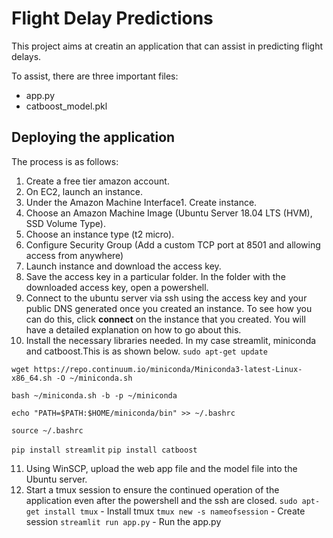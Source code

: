 # Flight Delay Predictions
This project aims at creatin an application that can assist in predicting flight delays.

To assist, there are three important files:
* app.py
* catboost_model.pkl

## Deploying the application
The process is as follows:
1. Create a free tier amazon account.
2. On EC2, launch an instance.
3. Under the Amazon Machine Interface1.	Create instance.
4. Choose an Amazon Machine Image (Ubuntu Server 18.04 LTS (HVM), SSD Volume Type).
5. Choose an instance type (t2 micro).
6. Configure Security Group (Add a custom TCP port at 8501 and allowing access from anywhere)
7. Launch instance and download the access key.
8. Save the access key in a particular folder. In the folder with the downloaded access key, open a powershell.
9. Connect to the ubuntu server via ssh using the access key and your public DNS generated once you created an instance. To see how you can do this, click **connect** on the instance that you created. You will have a detailed explanation on how to go about this. 
10.	Install the necessary libraries needed. In my case streamlit, miniconda and catboost.This is as shown below.
`sudo apt-get update`

`wget https://repo.continuum.io/miniconda/Miniconda3-latest-Linux-x86_64.sh -O ~/miniconda.sh`

`bash ~/miniconda.sh -b -p ~/miniconda`

`echo "PATH=$PATH:$HOME/miniconda/bin" >> ~/.bashrc`

`source ~/.bashrc`

`pip install streamlit`
`pip install catboost`

11.	Using WinSCP, upload the web app file and the model file into the Ubuntu server.
12.	Start a tmux session to ensure the continued operation of the application even after the powershell and the ssh are closed.
`sudo apt-get install tmux` - Install tmux
`tmux new -s nameofsession` - Create session
`streamlit run app.py` - Run the app.py



